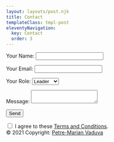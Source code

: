 ```yaml
---
layout: layouts/post.njk
title: Contact
templateClass: tmpl-post
eleventyNavigation:
  key: Contact
  order: 3
---
```

<link href="https://cdn.jsdelivr.net/npm/bootstrap@5.0.0-beta3/dist/css/bootstrap.min.css" rel="stylesheet" integrity="sha384-eOJMYsd53ii+scO/bJGFsiCZc+5NDVN2yr8+0RDqr0Ql0h+rP48ckxlpbzKgwra6" crossorigin="anonymous">
<script src="https://cdn.jsdelivr.net/npm/bootstrap@5.0.0-beta3/dist/js/bootstrap.bundle.min.js" integrity="sha384-JEW9xMcG8R+pH31jmWH6WWP0WintQrMb4s7ZOdauHnUtxwoG2vI5DkLtS3qm9Ekf" crossorigin="anonymous"></script>
<div class="container">
    <div class="row">
        <form name="contact" method="POST" data-netlify="true">
            <p>
                <label class="form-label">Your Name:</label>
                <input type="text" name="name" required class="form-control" />
            </p>
            <p>
                <label class="form-label">Your Email:</label>
                <input type="email" name="email" required class="form-control" />
            </p>
            <p>
                <label class="form-label">Your Role: </label>
                <select name="role[]" class="form-select" required>
                    <option value="leader">Leader</option>
                    <option value="follower">Follower</option>
                </select>
            </p>
            <p>
                <label class="form-label">Message:</label>
                <textarea name="message" class="form-control"></textarea>
            </p>
            <p>
                <button type="submit" class="btn btn-primary">Send</button>
            </p>
        </form>
    </div>
</div>
<div class="tacbox">
  <input id="checkbox" type="checkbox" />
  <label for="checkbox"> I agree to these <a href="#">Terms and Conditions</a>.</label>
</div>
<footer class="bg-light text-center text-lg-start">
  <div class="text-center p-3">
    © 2021 Copyright:
    <a class="text-dark" href="https://www.linkedin.com/in/petre-marian-vaduva-9b4b46201/">Petre-Marian Vaduva</a>
  </div>
</footer>